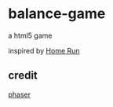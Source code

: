 # balance-game

a html5 game

inspired by [Home Run](http://mygamespocket.com/game_detail.php?game_index=232)

## credit

[phaser](http://phaser.io/)
